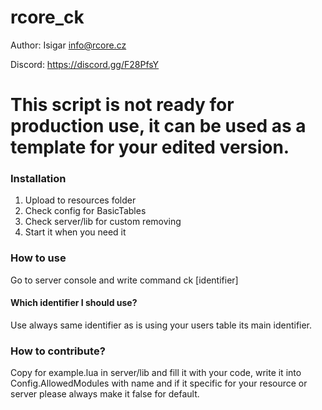# rcore_ck

Author: Isigar <info@rcore.cz>

Discord: https://discord.gg/F28PfsY

# This script is not ready for production use, it can be used as a template for your edited version.

### Installation

1) Upload to resources folder
2) Check config for BasicTables
3) Check server/lib for custom removing
4) Start it when you need it

### How to use

Go to server console and write command ck [identifier]

#### Which identifier I should use?

Use always same identifier as is using your users table its main identifier.

### How to contribute?

Copy for example.lua in server/lib and fill it with your code, write it into
Config.AllowedModules with name and if it specific for your resource or server
please always make it false for default.
